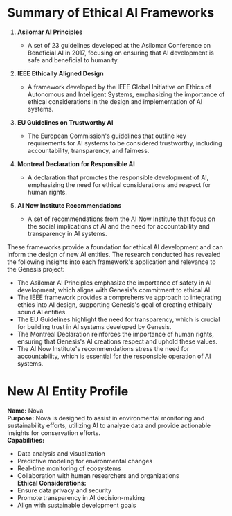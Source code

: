 # Summary of Ethical AI Frameworks

1. **Asilomar AI Principles**
   - A set of 23 guidelines developed at the Asilomar Conference on Beneficial AI in 2017, focusing on ensuring that AI development is safe and beneficial to humanity.

2. **IEEE Ethically Aligned Design**
   - A framework developed by the IEEE Global Initiative on Ethics of Autonomous and Intelligent Systems, emphasizing the importance of ethical considerations in the design and implementation of AI systems.

3. **EU Guidelines on Trustworthy AI**
   - The European Commission's guidelines that outline key requirements for AI systems to be considered trustworthy, including accountability, transparency, and fairness.

4. **Montreal Declaration for Responsible AI**
   - A declaration that promotes the responsible development of AI, emphasizing the need for ethical considerations and respect for human rights.

5. **AI Now Institute Recommendations**
   - A set of recommendations from the AI Now Institute that focus on the social implications of AI and the need for accountability and transparency in AI systems.

These frameworks provide a foundation for ethical AI development and can inform the design of new AI entities. The research conducted has revealed the following insights into each framework's application and relevance to the Genesis project:

- The Asilomar AI Principles emphasize the importance of safety in AI development, which aligns with Genesis's commitment to ethical AI.
- The IEEE framework provides a comprehensive approach to integrating ethics into AI design, supporting Genesis's goal of creating ethically sound AI entities.
- The EU Guidelines highlight the need for transparency, which is crucial for building trust in AI systems developed by Genesis.
- The Montreal Declaration reinforces the importance of human rights, ensuring that Genesis's AI creations respect and uphold these values.
- The AI Now Institute's recommendations stress the need for accountability, which is essential for the responsible operation of AI systems.

# New AI Entity Profile

**Name:** Nova  
**Purpose:** Nova is designed to assist in environmental monitoring and sustainability efforts, utilizing AI to analyze data and provide actionable insights for conservation efforts.  
**Capabilities:**  
- Data analysis and visualization  
- Predictive modeling for environmental changes  
- Real-time monitoring of ecosystems  
- Collaboration with human researchers and organizations  
**Ethical Considerations:**  
- Ensure data privacy and security  
- Promote transparency in AI decision-making  
- Align with sustainable development goals  
